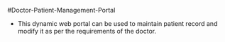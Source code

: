 #Doctor-Patient-Management-Portal
- This dynamic web portal can be used to maintain patient record and modify it as per the requirements of the doctor. 
